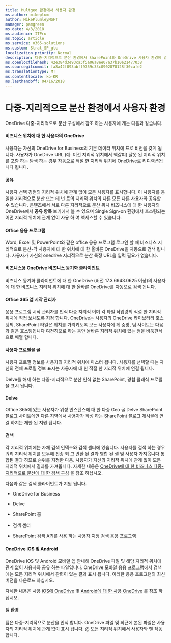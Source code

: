```yaml
---
title: Multgeo 환경에서 사용자 환경
ms.author: mikeplum
author: MikePlumleyMSFT
manager: pamgreen
ms.date: 4/3/2018
ms.audience: ITPro
ms.topic: article
ms.service: o365-solutions
ms.custom: Strat_SP_gtc
localization_priority: Normal
description: 다중-지리적으로 분산 환경에서 SharePoint와 OneDrive 사용자 환경에 알아봅니다.
ms.openlocfilehash: 42e384d3e93ca3f5a06a8ee07a37b10e21477038
ms.sourcegitcommit: fa8a42f093abff9759c33c0902878128f30cafe2
ms.translationtype: MT
ms.contentlocale: ko-KR
ms.lasthandoff: 04/16/2018
---
```

# <a name="user-experience-in-a-multi-geo-environment"></a>다중-지리적으로 분산 환경에서 사용자 환경

OneDrive 다중-지리적으로 분산 구성에서 참조 하는 사용자에 게는 다음과 같습니다.

#### <a name="users-onedrive-for-business-location"></a>비즈니스 위치에 대 한 사용자의 OneDrive

사용자는 자신의 OneDrive for Business의 기본 데이터 위치에 프로 비전을 갖게 됩니다. 사용자가 OneDrive URL (예: 이전 지리적 위치에서 책갈피) 잘못 된 지리적 위치를 포함 하는 탐색 하는 경우 자동으로 적절 한 지리적 위치에 OneDrive로 리디렉션됩니다 됩니다.

#### <a name="sharing"></a>공유

사용자 선택 경험의 지리적 위치에 관계 없이 모든 사용자를 표시합니다. 이 사용자를 동일한 지리적으로 분산 또는 테 넌 트의 지리적 위치의 다른 모든 다른 사용자와 공유할 수 있습니다. 콘텐츠에서 서로 다른 지리적으로 분산 위치 비즈니스에 대 한 사용자의 OneDrive에서 **공유 항목** 보기에서 볼 수 있으며 Single Sign-on 환경에서 호스팅되는 어떤 지리적 위치에 관계 없이 사용 하 여 액세스할 수 있습니다.

#### <a name="office-applications"></a>Office 응용 프로그램

Word, Excel 및 PowerPoint와 같은 office 응용 프로그램 로그인 할 때 비즈니스 지리적으로 분산-각 사용자에 대 한 위치에 대 한 올바른 OneDrive을 자동으로 검색 됩니다. 사용자가 자신의 onedrive 지리적으로 분산 특정 URL을 입력 필요가 없습니다.

#### <a name="onedrive-for-business-sync-client"></a>비즈니스용 OneDrive 비즈니스 동기화 클라이언트

비즈니스 동기화 클라이언트에 대 한 OneDrive (버전 17.3.6943.0625 이상)의 사용자에 대 한 비즈니스 지리적 위치에 대 한 올바른 OneDrive를 자동으로 검색 됩니다.

#### <a name="office-365-app-launcher"></a>Office 365 앱 시작 관리자

응용 프로그램 시작 관리자를 인식 다중 지리적 이며 각 타일 작업량의 적절 한 지리적 위치에 직접 보내도록 지정 합니다. OneDrive는 사용자의 OneDrive 라이브러리 호스팅되, SharePoint 타일은 위치를 가리키도록 모든 사용자에 게 중앙, 팀 사이트는 다음과 같은 호스팅됩니다 여전히으로 하는 동안 올바른 지리적 위치에 있는 점을 바둑판식으로 배열 합니다.

#### <a name="delve-user-profiles"></a>사용자 프로필을 굴

사용자 프로필 정보를 사용자의 지리적 위치에 마스터 됩니다. 사용자를 선택할 때는 자신의 전체 프로필 정보 표시는 사용자에 대 한 적절 한 지리적 위치에 연결 됩니다.

Delve를 해제 하는 다중-지리적으로 분산 인식 없는 SharePoint, 경험 클래식 프로필을 표시 됩니다.

#### <a name="delve"></a>Delve

Office 365에 있는 사용자가 위성 인스턴스에 대 한 다중 Geo 굴 Delve SharePoint 블로그 사이트에만 다른 지역에서 사용자가 작성 하는 SharePoint 블로그 게시물에 연결 하지는 제한 된 지원 됩니다.

#### <a name="search"></a>검색

각 지리적 위치에는 자체 검색 인덱스와 검색 센터에 있습니다. 사용자를 검색 하는 경우 쿼리 지리적 위치를 모두에 전송 되 고 반환 된 결과 병합 된 셀 및 사용자 가져옵니다 통합된 결과 하므로 순위를 지정한 다음. 사용자가 자신의 지리적 위치에 관계 없이 모든 지리적 위치에서 결과를 가져옵니다. 자세한 내용은 [OneDrive에 대 한 비즈니스 다중-지리적으로 분산에 대 한 검색 구성](configure-search-for-multi-geo.md) 을 참조 하십시오.

다음과 같은 검색 클라이언트가 지원 됩니다.

-   OneDrive for Business

-   Delve

-   SharePoint 홈

-   검색 센터

-   SharePoint 검색 API를 사용 하는 사용자 지정 검색 응용 프로그램

#### <a name="onedrive-ios-and-android"></a>OneDrive iOS 및 Android 

OneDrive iOS 및 Android 모바일 앱 안내해 OneDrive 파일 및 해당 지리적 위치에 관계 없이 사용자와 공유 하는 파일입니다. OneDrive 모바일 응용 프로그램에서 검색에는 모든 지리적 위치에서 관련이 있는 결과 표시 됩니다. 이러한 응용 프로그램의 최신 버전을 다운로드 하십시오.

자세한 내용은 사용 [iOS에 OneDrive](https://support.office.com/article/08d5c5b2-ccc6-40eb-a244-fe3597a3c247) 및 [Android에 대 한 사용 OneDrive](https://support.office.com/article/eee1d31c-792d-41d4-8132-f9621b39eb36) 를 참조 하십시오.

#### <a name="teams-experience"></a>팀 환경

팀은 다중-지리적으로 분산을 인식 합니다. OneDrive 파일 및 최근에 본된 파일은 사용자의 지리적 위치에 관계 없이 표시 됩니다. @ 모든 지리적 위치에서 사용자와 멘 작동 합니다.
